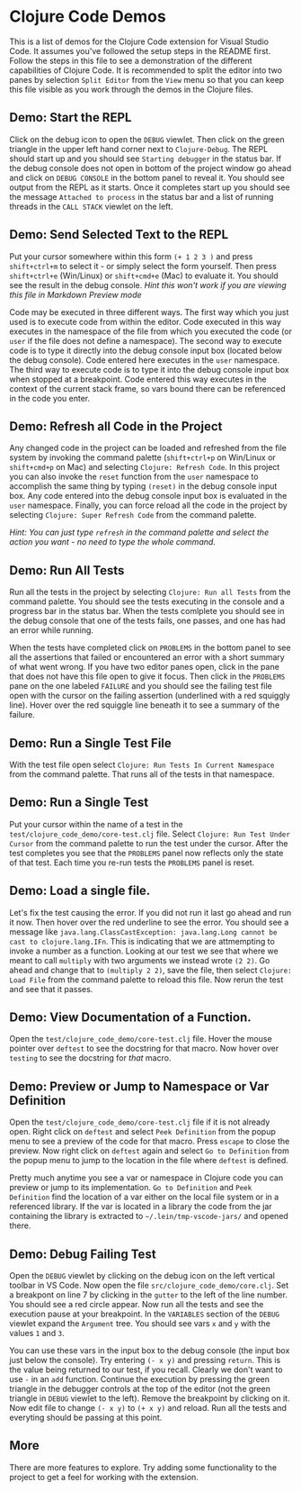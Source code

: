 # Clojure Code Demos

This is a list of demos for the Clojure Code extension for Visual Studio Code. It assumes you've followed the setup steps in the README first. Follow the steps in this file to see a demonstration of the different capabilities of Clojure Code. It is recommended to split the editor into two panes by selection `Split Editor` from the `View` menu so that you can keep this file visible as you work through the demos in the Clojure files.

## Demo: Start the REPL

Click on the debug icon to open the `DEBUG` viewlet. Then click on the green triangle in the upper left hand corner next to `Clojure-Debug`. The REPL should start up and you should see `Starting debugger` in the status bar. If the debug console does not open in bottom of the project window go ahead and click on `DEBUG CONSOLE` in the bottom panel to reveal it. You should see output from the REPL as it starts. Once it completes start up you should see the message `Attached to process` in the status bar and a list of running threads in the `CALL STACK` viewlet on the left.


## Demo: Send Selected Text to the REPL

Put your cursor somewhere within this form `(+ 1 2 3 )` and press `shift+ctrl+m` to select it - or simply select the form yourself. Then press `shift+ctrl+e` (Win/Linux) or `shift+cmd+e` (Mac) to evaluate it. You should see the result in the debug console. *Hint this won't work if you are viewing this file in Markdown Preview mode*

Code may be executed in three different ways. The first way which you just used is to execute code from within the editor. Code executed in this way executes in the namespace of the file from which you executed the code (or `user` if the file does not define a namespace). The second way to execute code is to type it directly into the debug console input box (located below the debug console). Code entered here executes in the `user` namespace. The third way to execute code is to type it into the debug console input box when stopped at a breakpoint. Code entered this way executes in the context of the current stack frame, so vars bound there can be referenced in the code you enter.

## Demo: Refresh all Code in the Project

Any changed code in the project can be loaded and refreshed from the file system by invoking the command palette (`shift+ctrl+p` on Win/Linux or `shift+cmd+p` on Mac) and selecting `Clojure: Refresh Code`. In this project you can also invoke the `reset` function from the `user` namespace to accomplish the same thing by typing `(reset)` in the debug console input box. Any code entered into the debug console input box is evaluated in the `user` namespace. Finally, you can force reload all the code in the project by selecting `Clojure: Super Refresh Code` from the command palette.

*Hint: You can just type `refresh` in the command palette and select the action you want - no need to type the whole command.*

## Demo: Run All Tests

Run all the tests in the project by selecting `Clojure: Run all Tests` from the command palette. You should see the tests executing in the console and a progress bar in the status bar. When the tests comlplete you should see in the debug console that one of the tests fails, one passes, and one has had an error while running.

 When the tests have completed click on `PROBLEMS` in the bottom panel to see all the assertions that failed or encountered an error with a short summary of what went wrong. If you have two editor panes open, click in the pane that does not have this file open to give it focus. Then click in the `PROBLEMS` pane on the one labeled `FAILURE` and you should see the failing test file open with the cursor on the failing assertion (underlined with a red squiggly line). Hover over the red squiggle line beneath it to see a summary of the failure.

## Demo: Run a Single Test File

With the test file open select `Clojure: Run Tests In Current Namespace` from the command palette. That runs all of the tests in that namespace.

## Demo: Run a Single Test

Put your cursor within the name of a test in the `test/clojure_code_demo/core-test.clj` file. Select `Clojure: Run Test Under Cursor` from the command palette to run the test under the cursor. After the test completes you see that the `PROBLEMS` panel now reflects only the state of that test. Each time you re-run tests the `PROBLEMS` panel is reset.

## Demo: Load a single file.

Let's fix the test causing the error. If you did not run it last go ahead and run it now. Then hover over the red underline to see the error. You should see a message like `java.lang.ClassCastException: java.lang.Long cannot be cast to clojure.lang.IFn`. This is indicating that we are attmempting to invoke a number as a function. Looking at our test we see that where we meant to call `multiply` with two arguments we instead wrote `(2 2)`. Go ahead and change that to `(multiply 2 2)`, save the file, then select `Clojure: Load File` from the command palette to reload this file. Now rerun the test and see that it passes.

## Demo: View Documentation of a Function.

Open the `test/clojure_code_demo/core-test.clj` file. Hover the mouse pointer over `deftest` to see the docstring for that macro. Now hover over `testing` to see the docstring for *that* macro.

## Demo: Preview or Jump to Namespace or Var Definition

Open the `test/clojure_code_demo/core-test.clj` file if it is not already open. Right click on `deftest` and select `Peek Definition` from the popup menu to see a preview of the code for that macro. Press `escape` to close the preview. Now right click on `deftest` again and select `Go to Definition` from the popup menu to jump to the location in the file where `deftest` is defined.

Pretty much anytime you see a var or namespace in Clojure code you can preview or jump to its implementation. `Go to Definition` and `Peek Definition` find the location of a var either on the local file system or in a referenced library. If the var is located in a library the code from the jar containing the library is extracted to `~/.lein/tmp-vscode-jars/` and opened there.

## Demo: Debug Failing Test

Open the `DEBUG` viewlet by clicking on the debug icon on the left vertical toolbar in VS Code. Now open the file `src/clojure_code_demo/core.clj`. Set a breakpont on line 7 by clicking in the `gutter` to the left of the line number. You should see a red circle appear. Now run all the tests and see the execution pause at your breakpoint. In the `VARIABLES` section of the `DEBUG` viewlet expand the `Argument` tree. You should see vars `x` and `y` with the values `1` and `3`.

You can use these vars in the input box to the debug console (the input box just below the console). Try entering `(- x y)` and pressing `return`. This is the value being returned to our test, if you recall. Clearly we don't want to use `-` in an `add` function. Continue the execution by pressing the green triangle in the debugger controls at the top of the editor (not the green triangle in `DEBUG` viewlet to the left). Remove the breakpoint by clicking on it. Now edit file to change `(- x y)` to `(+ x y)` and reload. Run all the tests and everyting should be passing at this point.

## More

There are more features to explore. Try adding some functionality to the project to get a feel for working with the extension.